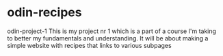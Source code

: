 # odin-recipes
odin-project-1
This is my project nr 1 which is a part of a course I'm taking
to better my fundamentals and understanding.
It will be about making a simple website with recipes that
links to various subpages
